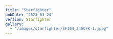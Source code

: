 ```yaml
---
title: "Starfighter"
pubDate: "2023-03-24"
version: Starfighter
gallery:
  - "/images/starfighter/SF104_245CFK-1.jpeg"
---
```

